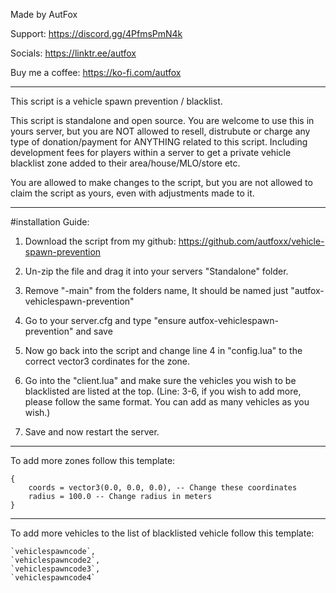 Made by AutFox 

Support: https://discord.gg/4PfmsPmN4k

Socials: https://linktr.ee/autfox

Buy me a coffee: https://ko-fi.com/autfox

----------------------------------------------------------------------------

This script is a vehicle spawn prevention / blacklist. 

This script is standalone and open source. 
You are welcome to use this in yours server, but you are NOT allowed to 
resell, distrubute or charge any type of donation/payment for ANYTHING related to this script. Including development fees for players within a server to get a private vehicle blacklist zone added to their area/house/MLO/store etc.

You are allowed to make changes to the script, but you are not allowed to claim the script as yours, even with adjustments made to it.

----------------------------------------------------------------------------


#installation Guide: 

1. Download the script from my github: https://github.com/autfoxx/vehicle-spawn-prevention

2. Un-zip the file and drag it into your servers "Standalone" folder.

3. Remove "-main" from the folders name, It should be named just "autfox-vehiclespawn-prevention"

4. Go to your server.cfg and type "ensure autfox-vehiclespawn-prevention" and save

5. Now go back into the script and change line 4 in "config.lua" to the correct vector3 cordinates for the zone. 

6. Go into the "client.lua" and make sure the vehicles you wish to be blacklisted are listed at the top. (Line: 3-6, if you wish to add more, please follow the same format. You can add as many vehicles as you wish.)

7. Save and now restart the server.


----------------------------------------------------------------------------

To add more zones follow this template: 

    {
        coords = vector3(0.0, 0.0, 0.0), -- Change these coordinates
        radius = 100.0 -- Change radius in meters
    }


----------------------------------------------------------------------------

To add more vehicles to the list of blacklisted vehicle follow this template:

    `vehiclespawncode`,
    `vehiclespawncode2`, 
    `vehiclespawncode3`,
    `vehiclespawncode4` 
